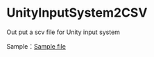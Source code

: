# UnityInputSystem2CSV
Out put a scv file for Unity input system



Sample：[Sample file](/InputLog.csv)
